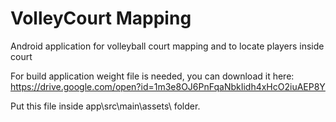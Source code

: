 # VolleyCourt Mapping
Android application for volleyball court mapping and to locate players inside court

For build application weight file is needed, you can download it here:<br>
https://drive.google.com/open?id=1m3e8OJ6PnFqaNbkIidh4xHcO2iuAEP8Y

Put this file inside app\src\main\assets\ folder.
